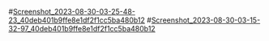 #[Screenshot_2023-08-30-03-25-48-23_40deb401b9ffe8e1df2f1cc5ba480b12](https://github.com/Dsa-anveshan-megh/Dsa-anveshan-megh/assets/143553110/abf5be8d-0188-4514-ab80-d4c52f082c3f)
#[Screenshot_2023-08-30-03-15-32-97_40deb401b9ffe8e1df2f1cc5ba480b12](https://github.com/Dsa-anveshan-megh/Dsa-anveshan-megh/assets/143553110/762a44be-8412-4197-93f3-00e5f8082bfb)
